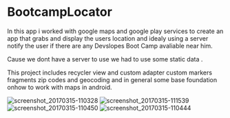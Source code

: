 # BootcampLocator
In this app i worked with google maps and google play services to create an app that grabs and display the users location 
and idealy using a server notify the user if there are any Devslopes Boot Camp avaliable near him.

Cause we dont have a server to use we had to use some static data .

This project includes recycler view and custom adapter 
custom markers 
fragments 
zip codes and geocoding
and in general some base foundation onhow to work with maps in android.


![screenshot_20170315-110328](https://cloud.githubusercontent.com/assets/21143253/23941300/fc620db8-0970-11e7-913a-7f02b899bb50.png)
![screenshot_20170315-111539](https://cloud.githubusercontent.com/assets/21143253/23941305/0033dcbe-0971-11e7-9f56-e65015197fcc.png)
![screenshot_20170315-110450](https://cloud.githubusercontent.com/assets/21143253/23941307/023bdafc-0971-11e7-8a72-d1eb953157f3.png)
![screenshot_20170315-110444](https://cloud.githubusercontent.com/assets/21143253/23941309/0414247e-0971-11e7-8d50-be6b8a37b4b5.png)



